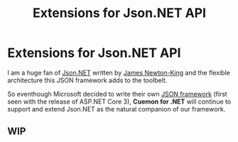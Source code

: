 ﻿---
uid: extensions-jsonnet-md
title: Extensions for Json.NET API
---
# Extensions for Json.NET API

I am a huge fan of [Json.NET](https://www.newtonsoft.com/json) written by [James Newton-King](https://github.com/JamesNK) and the flexible architecture this JSON framework adds to the toolbelt.

So eventhough Microsoft decided to write their own [JSON framework](https://docs.microsoft.com/en-us/dotnet/api/system.text.json) (first seen with the release of ASP.NET Core 3), **Cuemon for .NET** will continue to support and extend Json.NET as the natural companion of our framework.

## WIP